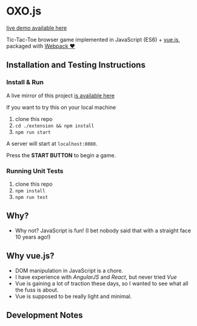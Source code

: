 # OXO.js

[live demo available here](http://rbutera.com/demos/oxo)

Tic-Tac-Toe browser game implemented in JavaScript (ES6) + [vue.js](https://vuejs.org/), packaged with [Webpack :heart:]()

## Installation and Testing Instructions

### Install & Run

A live mirror of this project [is available here](http://rbutera.com/demos/oxo)

If you want to try this on your local machine

1. clone this repo
2. `cd ./extension && npm install`
3. `npm run start`

A server will start at `localhost:8080`.

Press the **START BUTTON** to begin a game. 

### Running Unit Tests

1. clone this repo
2. `npm install`
3. `npm run test`

## Why?

- Why not? JavaScript is fun! (I bet nobody said that with a straight face 10 years ago!)

## Why vue.js?

- DOM manipulation in JavaScript is a chore.
- I have experience with *AngularJS* and *React*, but never tried *Vue*
- Vue is gaining a lot of traction these days, so I wanted to see what all the fuss is about.
- Vue is supposed to be really light and minimal.

## Development Notes

